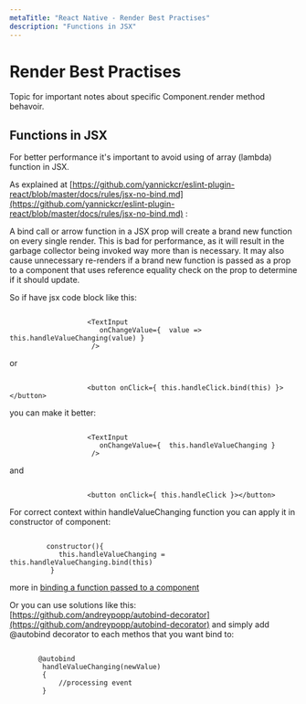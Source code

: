 ```yaml
---
metaTitle: "React Native - Render Best Practises"
description: "Functions in JSX"
---
```


# Render Best Practises


Topic for important notes about specific Component.render method behavoir.



## Functions in JSX


For better performance it's important to avoid using of array (lambda) function in JSX.

As explained at [https://github.com/yannickcr/eslint-plugin-react/blob/master/docs/rules/jsx-no-bind.md](https://github.com/yannickcr/eslint-plugin-react/blob/master/docs/rules/jsx-no-bind.md) :

> 
A bind call or arrow function in a JSX prop will create a brand new function on every single render. This is bad for performance, as it will result in the garbage collector being invoked way more than is necessary. It may also cause unnecessary re-renders if a brand new function is passed as a prop to a component that uses reference equality check on the prop to determine if it should update.


So if have jsx code block like this:

```

                   <TextInput
                      onChangeValue={  value => this.handleValueChanging(value) }
                    />

```

or

```

                   <button onClick={ this.handleClick.bind(this) }></button>

```

you can make it better:

```

                   <TextInput
                      onChangeValue={  this.handleValueChanging }
                    />

```

and

```

                   <button onClick={ this.handleClick }></button>

```

For correct context within handleValueChanging function you can apply it in constructor of component:

```

         constructor(){
            this.handleValueChanging = this.handleValueChanging.bind(this)
          }

```

more in [binding a function passed to a component](https://stackoverflow.com/questions/35446486/binding-a-function-passed-to-a-component)

Or you can use solutions like this: [https://github.com/andreypopp/autobind-decorator](https://github.com/andreypopp/autobind-decorator)
and simply add @autobind decorator to each methos that you want bind to:

```

       @autobind
        handleValueChanging(newValue)
        {
            //processing event
        }

```


